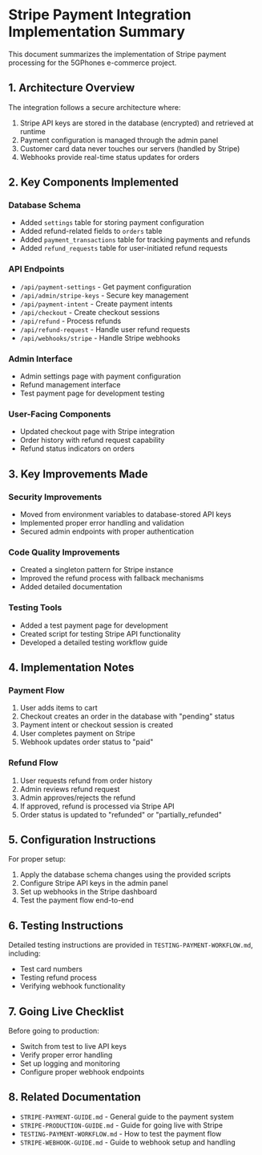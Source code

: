 # Stripe Payment Integration Implementation Summary

This document summarizes the implementation of Stripe payment processing for the 5GPhones e-commerce project.

## 1. Architecture Overview

The integration follows a secure architecture where:

1. Stripe API keys are stored in the database (encrypted) and retrieved at runtime
2. Payment configuration is managed through the admin panel
3. Customer card data never touches our servers (handled by Stripe)
4. Webhooks provide real-time status updates for orders

## 2. Key Components Implemented

### Database Schema
- Added `settings` table for storing payment configuration
- Added refund-related fields to `orders` table
- Added `payment_transactions` table for tracking payments and refunds
- Added `refund_requests` table for user-initiated refund requests

### API Endpoints
- `/api/payment-settings` - Get payment configuration
- `/api/admin/stripe-keys` - Secure key management
- `/api/payment-intent` - Create payment intents
- `/api/checkout` - Create checkout sessions
- `/api/refund` - Process refunds
- `/api/refund-request` - Handle user refund requests
- `/api/webhooks/stripe` - Handle Stripe webhooks

### Admin Interface
- Admin settings page with payment configuration
- Refund management interface
- Test payment page for development testing

### User-Facing Components
- Updated checkout page with Stripe integration
- Order history with refund request capability
- Refund status indicators on orders

## 3. Key Improvements Made

### Security Improvements
- Moved from environment variables to database-stored API keys
- Implemented proper error handling and validation
- Secured admin endpoints with proper authentication

### Code Quality Improvements
- Created a singleton pattern for Stripe instance
- Improved the refund process with fallback mechanisms
- Added detailed documentation

### Testing Tools
- Added a test payment page for development
- Created script for testing Stripe API functionality
- Developed a detailed testing workflow guide

## 4. Implementation Notes

### Payment Flow
1. User adds items to cart
2. Checkout creates an order in the database with "pending" status
3. Payment intent or checkout session is created
4. User completes payment on Stripe
5. Webhook updates order status to "paid"

### Refund Flow
1. User requests refund from order history
2. Admin reviews refund request
3. Admin approves/rejects the refund
4. If approved, refund is processed via Stripe API
5. Order status is updated to "refunded" or "partially_refunded"

## 5. Configuration Instructions

For proper setup:
1. Apply the database schema changes using the provided scripts
2. Configure Stripe API keys in the admin panel
3. Set up webhooks in the Stripe dashboard
4. Test the payment flow end-to-end

## 6. Testing Instructions

Detailed testing instructions are provided in `TESTING-PAYMENT-WORKFLOW.md`, including:
- Test card numbers
- Testing refund process
- Verifying webhook functionality

## 7. Going Live Checklist

Before going to production:
- Switch from test to live API keys
- Verify proper error handling
- Set up logging and monitoring
- Configure proper webhook endpoints

## 8. Related Documentation

- `STRIPE-PAYMENT-GUIDE.md` - General guide to the payment system
- `STRIPE-PRODUCTION-GUIDE.md` - Guide for going live with Stripe
- `TESTING-PAYMENT-WORKFLOW.md` - How to test the payment flow
- `STRIPE-WEBHOOK-GUIDE.md` - Guide to webhook setup and handling
